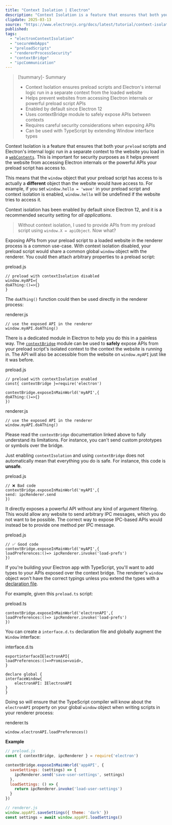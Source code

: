 ```yaml
---
title: "Context Isolation | Electron"
description: "Context Isolation is a feature that ensures that both your preload scripts and Electron's internal logic run in a separate context to the website you load in a webContents.  This is important for security purposes as it helps prevent the website from accessing Electron internals or the powerful APIs your preload script has access to."
clipdate: 2025-03-13
source: "https://www.electronjs.org/docs/latest/tutorial/context-isolation"
published:
tags:
  - "electronContextIsolation"
  - "secureWebApps"
  - "preloadScripts"
  - "rendererProcessSecurity"
  - "contextBridge"
  - "ipcCommunication"
---
```

> [!summary]- Summary
> - Context Isolation ensures preload scripts and Electron's internal logic run in a separate context from the loaded website
> - Helps prevent websites from accessing Electron internals or powerful preload script APIs
> - Enabled by default since Electron 12
> - Uses contextBridge module to safely expose APIs between contexts
> - Requires careful security considerations when exposing APIs
> - Can be used with TypeScript by extending Window interface types

Context Isolation is a feature that ensures that both your `preload` scripts and Electron's internal logic run in a separate context to the website you load in a [`webContents`](https://www.electronjs.org/docs/latest/api/web-contents). This is important for security purposes as it helps prevent the website from accessing Electron internals or the powerful APIs your preload script has access to.

This means that the `window` object that your preload script has access to is actually a **different** object than the website would have access to. For example, if you set `window.hello = 'wave'` in your preload script and context isolation is enabled, `window.hello` will be undefined if the website tries to access it.

Context isolation has been enabled by default since Electron 12, and it is a recommended security setting for *all applications*.

> Without context isolation, I used to provide APIs from my preload script using `window.X = apiObject`. Now what?

Exposing APIs from your preload script to a loaded website in the renderer process is a common use-case. With context isolation disabled, your preload script would share a common global `window` object with the renderer. You could then attach arbitrary properties to a preload script:

preload.js

```prism
// preload with contextIsolation disabled
window.myAPI={
doAThing:()=>{}
}
```

The `doAThing()` function could then be used directly in the renderer process:

renderer.js

```prism
// use the exposed API in the renderer
window.myAPI.doAThing()
```

There is a dedicated module in Electron to help you do this in a painless way. The [`contextBridge`](https://www.electronjs.org/docs/latest/api/context-bridge) module can be used to **safely** expose APIs from your preload script's isolated context to the context the website is running in. The API will also be accessible from the website on `window.myAPI` just like it was before.

preload.js

```prism
// preload with contextIsolation enabled
const{ contextBridge }=require('electron')

contextBridge.exposeInMainWorld('myAPI',{
doAThing:()=>{}
})
```

renderer.js

```prism
// use the exposed API in the renderer
window.myAPI.doAThing()
```

Please read the `contextBridge` documentation linked above to fully understand its limitations. For instance, you can't send custom prototypes or symbols over the bridge.

Just enabling `contextIsolation` and using `contextBridge` does not automatically mean that everything you do is safe. For instance, this code is **unsafe**.

preload.js

```prism
// ❌ Bad code
contextBridge.exposeInMainWorld('myAPI',{
send: ipcRenderer.send
})
```

It directly exposes a powerful API without any kind of argument filtering. This would allow any website to send arbitrary IPC messages, which you do not want to be possible. The correct way to expose IPC-based APIs would instead be to provide one method per IPC message.

preload.js

```prism
// ✅ Good code
contextBridge.exposeInMainWorld('myAPI',{
loadPreferences:()=> ipcRenderer.invoke('load-prefs')
})
```

If you're building your Electron app with TypeScript, you'll want to add types to your APIs exposed over the context bridge. The renderer's `window` object won't have the correct typings unless you extend the types with a [declaration file](https://www.typescriptlang.org/docs/handbook/declaration-files/introduction.html).

For example, given this `preload.ts` script:

preload.ts

```prism
contextBridge.exposeInMainWorld('electronAPI',{
loadPreferences:()=> ipcRenderer.invoke('load-prefs')
})
```

You can create a `interface.d.ts` declaration file and globally augment the `Window` interface:

interface.d.ts

```prism
exportinterfaceIElectronAPI{
loadPreferences:()=>Promise<void>,
}

declare global {
interfaceWindow{
    electronAPI: IElectronAPI
}
}
```

Doing so will ensure that the TypeScript compiler will know about the `electronAPI` property on your global `window` object when writing scripts in your renderer process:

renderer.ts

```prism
window.electronAPI.loadPreferences()
```

**Example**
```javascript
// preload.js
const { contextBridge, ipcRenderer } = require('electron')

contextBridge.exposeInMainWorld('appAPI', {
  saveSettings: (settings) => {
    ipcRenderer.send('save-user-settings', settings)
  },
  loadSettings: () => {
    return ipcRenderer.invoke('load-user-settings')
  }
})

// renderer.js
window.appAPI.saveSettings({ theme: 'dark' })
const settings = await window.appAPI.loadSettings()
```